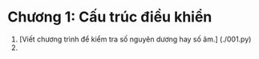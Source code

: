 # Chương 1: Cấu trúc điều khiển

  1. [Viết chương trình để kiểm tra số nguyên dương hay số âm.] (./001.py)
  2. 
  

